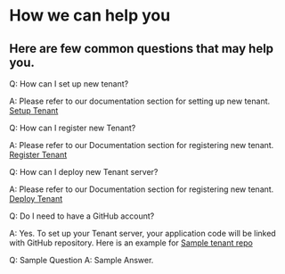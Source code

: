 # How we can help you

## Here are few common questions that may help you.

 Q: How can I set up new tenant?
    
A: Please refer to our documentation section for setting up new tenant. [Setup Tenant]

Q: How can I register new Tenant?

A: Please refer to our Documentation section for registering new tenant. [Register Tenant]

Q: How can I deploy new Tenant server?

A: Please refer to our Documentation section for registering new tenant. [Deploy Tenant]

Q: Do I need to have a GitHub account?

A: Yes. To set up your Tenant server, your application code will be linked with GitHub repository. Here is an example for [Sample tenant repo]

Q: Sample Question
A: Sample Answer. 

[//]: # (These are reference links used in markdown file)

[Setup Tenant]: <?path=docs/getting-started/setup-tenant/setup-tenant.md>

[Register Tenant]: <?path=docs/getting-started/setup-tenant/register-tenant.md>

[Deploy Tenant]: <?path=docs/getting-started/setup-tenant/deploy-tenant.md>

[Sample tenant repo]: <https://github.com/fiserv/sample-tenant>